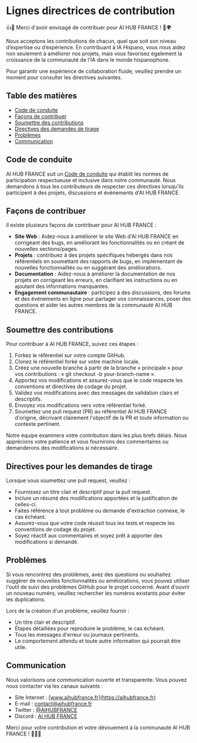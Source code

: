 # Lignes directrices de contribution

👍🎉 Merci d'avoir envisagé de contribuer pour AI HUB FRANCE ! 🤖🌍

Nous acceptons les contributions de chacun, quel que soit son niveau d’expertise ou d’expérience. En contribuant à IA Hispano, vous nous aidez non seulement à améliorer nos projets, mais vous favorisez également la croissance de la communauté de l'IA dans le monde hispanophone.

Pour garantir une expérience de collaboration fluide, veuillez prendre un moment pour consulter les directives suivantes.

## Table des matières

- [Code de conduite](#code-de-conduite)
- [Façons de contribuer](#façons-de-contribuer)
- [Soumettre des contributions](#submitting-contributions)
- [Directives des demandes de tirage](#pull-request-guidelines)
- [Problèmes](#problèmes)
- [Communication](#communication)

## Code de conduite

AI HUB FRANCE suit un [Code de conduite](CODE_OF_CONDUCT.md) qui établit les normes de participation respectueuse et inclusive dans notre communauté. Nous demandons à tous les contributeurs de respecter ces directives lorsqu'ils participent à des projets, discussions et événements d'AI HUB FRANCE.

## Façons de contribuer

Il existe plusieurs façons de contribuer pour AI HUB FRANCE :

- **Site Web** : Aidez-nous à améliorer le site Web d'AI HUB FRANCE en corrigeant des bugs, en améliorant les fonctionnalités ou en créant de nouvelles sections/pages.
- **Projets** : contribuez à des projets spécifiques hébergés dans nos référentiels en soumettant des rapports de bugs, en implémentant de nouvelles fonctionnalités ou en suggérant des améliorations.
- **Documentation** : Aidez-nous à améliorer la documentation de nos projets en corrigeant les erreurs, en clarifiant les instructions ou en ajoutant des informations manquantes.
- **Engagement communautaire** : participez à des discussions, des forums et des événements en ligne pour partager vos connaissances, poser des questions et aider les autres membres de la communauté AI HUB FRANCE.

## Soumettre des contributions

Pour contribuer à AI HUB FRANCE, suivez ces étapes :

1. Forkez le référentiel sur votre compte GitHub.
2. Clonez le référentiel forké sur votre machine locale.
3. Créez une nouvelle branche à partir de la branche « principale » pour vos contributions : « git checkout -b your-branch-name ».
4. Apportez vos modifications et assurez-vous que le code respecte les conventions et directives de codage du projet.
5. Validez vos modifications avec des messages de validation clairs et descriptifs.
6. Envoyez vos modifications vers votre référentiel forké.
7. Soumettez une pull request (PR) au référentiel AI HUB FRANCE d'origine, décrivant clairement l'objectif de la PR et toute information ou contexte pertinent.

Notre équipe examinera votre contribution dans les plus brefs délais. Nous apprécions votre patience et vous fournirons des commentaires ou demanderons des modifications si nécessaire.

## Directives pour les demandes de tirage

Lorsque vous soumettez une pull request, veuillez :

- Fournissez un titre clair et descriptif pour la pull request.
- Inclure un résumé des modifications apportées et la justification de celles-ci.
- Faites référence à tout problème ou demande d'extraction connexe, le cas échéant.
- Assurez-vous que votre code réussit tous les tests et respecte les conventions de codage du projet.
- Soyez réactif aux commentaires et soyez prêt à apporter des modifications si demandé.

## Problèmes

Si vous rencontrez des problèmes, avez des questions ou souhaitez suggérer de nouvelles fonctionnalités ou améliorations, vous pouvez utiliser l'outil de suivi des problèmes GitHub pour le projet concerné. Avant d'ouvrir un nouveau numéro, veuillez rechercher les numéros existants pour éviter les duplications.

Lors de la création d'un problème, veuillez fournir :

- Un titre clair et descriptif.
- Étapes détaillées pour reproduire le problème, le cas échéant.
- Tous les messages d'erreur ou journaux pertinents.
- Le comportement attendu et toute autre information qui pourrait être utile.

## Communication

Nous valorisons une communication ouverte et transparente. Vous pouvez nous contacter via les canaux suivants :

- Site Internet : [www.aihubfrance.fr](https://aihubfrance.fr)
- E-mail : contact@aihubfrance.fr
- Twitter : [@AIHUBFRANCE](https://twitter.com/AIHUBFRANCE)
- Discord : [AI HUB FRANCE](https://discord.gg/aihubfr)

Merci pour votre contribution et votre dévouement à la communauté AI HUB FRANCE ! 🎉🤝🌟
